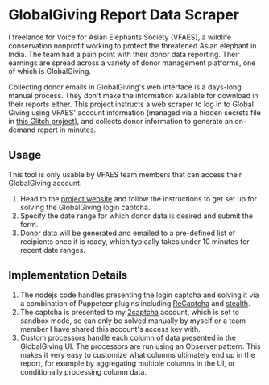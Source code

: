 # GlobalGiving Report Data Scraper
I freelance for Voice for Asian Elephants Society (VFAES), a wildlife conservation nonprofit working to protect the threatened Asian elephant in India. The team had a pain point with their donor data reporting. Their earnings are spread across a variety of donor management platforms, one of which is GlobalGiving.

Collecting donor emails in GlobalGiving's web interface is a days-long manual process. They don't make the information available for download in their reports either. This project instructs a web scraper to log in to Global Giving using VFAES' account information (managed via a hidden secrets file in [this Glitch project](https://glitch.com/edit/#!/fortunate-likeable-confidence)), and collects donor information to generate an on-demand report in minutes.

## Usage
This tool is only usable by VFAES team members that can access their GlobalGiving account.
1. Head to the [project website](fortunate-likeable-confidence.glitch.me/) and follow the instructions to get set up for solving the GlobalGiving login captcha.
1. Specify the date range for which donor data is desired and submit the form.
1. Donor data will be generated and emailed to a pre-defined list of recipients once it is ready, which typically takes under 10 minutes for recent date ranges.

## Implementation Details
1. The nodejs code handles presenting the login captcha and solving it via a combination of Puppeteer plugins including [ReCaptcha](https://www.npmjs.com/package/puppeteer-extra-plugin-recaptcha) and [stealth](https://www.npmjs.com/package/puppeteer-extra-plugin-stealth).
1. The captcha is presented to my [2captcha](https://2captcha.com/) account, which is set to sandbox mode, so can only be solved manually by myself or a team member I have shared this account's access key with.
1. Custom processors handle each column of data presented in the GlobalGiving UI. The processors are run using an Observer pattern. This makes it very easy to customize what columns ultimately end up in the report, for example by aggregating multiple columns in the UI, or conditionally processing column data.
